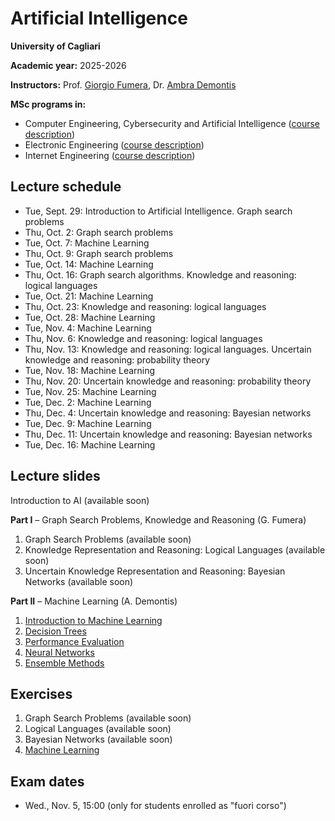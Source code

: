 # Artificial Intelligence

**University of Cagliari**

**Academic year:** 2025-2026

**Instructors:** Prof. [Giorgio Fumera](https://www.unica.it/unica/page/it/giorgio_fumera), Dr. [Ambra Demontis](https://web.unica.it/unica/page/en/ambra_demontis)

**MSc programs in:**
- Computer Engineering, Cybersecurity and Artificial Intelligence ([course description](https://unica.coursecatalogue.cineca.it/insegnamenti/2024/19989/2018/9999/10983?coorte=2024&schemaid=4854))
- Electronic Engineering ([course description](https://unica.coursecatalogue.cineca.it/insegnamenti/2024/19989/2018/1/10662?coorte=2023&schemaid=4635))
- Internet Engineering ([course description](https://unica.coursecatalogue.cineca.it/insegnamenti/2024/19989/2023/9999/10982?coorte=2024&schemaid=4849))

## Lecture schedule

- Tue, Sept. 29: Introduction to Artificial Intelligence. Graph search problems
- Thu, Oct. 2: Graph search problems
- Tue, Oct. 7: Machine Learning
- Thu, Oct. 9: Graph search problems
- Tue, Oct. 14: Machine Learning
- Thu, Oct. 16: Graph search algorithms. Knowledge and reasoning: logical languages
- Tue, Oct. 21: Machine Learning
- Thu, Oct. 23: Knowledge and reasoning: logical languages
- Tue, Oct. 28: Machine Learning
- Tue, Nov. 4: Machine Learning
- Thu, Nov. 6: Knowledge and reasoning: logical languages
- Thu, Nov. 13: Knowledge and reasoning: logical languages. Uncertain knowledge and reasoning: probability theory
- Tue, Nov. 18: Machine Learning
- Thu, Nov. 20: Uncertain knowledge and reasoning: probability theory
- Tue, Nov. 25: Machine Learning
- Tue, Dec. 2: Machine Learning
- Thu, Dec. 4: Uncertain knowledge and reasoning: Bayesian networks 
- Tue, Dec. 9: Machine Learning
- Thu, Dec. 11: Uncertain knowledge and reasoning: Bayesian networks
- Tue, Dec. 16: Machine Learning

## Lecture slides

Introduction to AI (available soon)

**Part I** – Graph Search Problems, Knowledge and Reasoning (G. Fumera)

1. Graph Search Problems (available soon)
2. Knowledge Representation and Reasoning: Logical Languages (available soon)
3. Uncertain Knowledge Representation and Reasoning: Bayesian Networks (available soon)

**Part II** – Machine Learning (A. Demontis)

1. [Introduction to Machine Learning](slides/AI_ML_introduction.pdf)
2. [Decision Trees](slides/AI_ML_decision_trees.pdf)
3. [Performance Evaluation](slides/AI_ML_performance_evaluation.pdf)
4. [Neural Networks](slides/AI_ML_neural_network.pdf)
5. [Ensemble Methods](slides/AI_ensembles.pdf)

## Exercises

1. Graph Search Problems (available soon)
2. Logical Languages (available soon)
3. Bayesian Networks (available soon)
4. [Machine Learning](exercises/AI_Exercises_Machine_Learning.pdf)

## Exam dates
- Wed., Nov. 5, 15:00 (only for students enrolled as "fuori corso")
